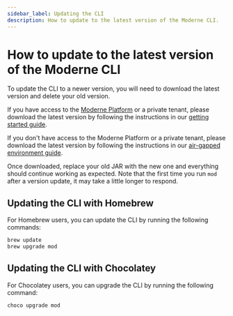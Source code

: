 ```yaml
---
sidebar_label: Updating the CLI
description: How to update to the latest version of the Moderne CLI.
---
```


# How to update to the latest version of the Moderne CLI

To update the CLI to a newer version, you will need to download the latest version and delete your old version.

If you have access to the [Moderne Platform](https://app.moderne.io/) or a private tenant, please download the latest version by following the instructions in our [getting started guide](../getting-started/cli-intro.md#step-1-download-the-cli).

If you don't have access to the Moderne Platform or a private tenant, please download the latest version by following the instructions in our [air-gapped environment guide](../getting-started/dx-cli-install.md#step-1-download-the-moderne-cli-jar).

Once downloaded, replace your old JAR with the new one and everything should continue working as expected. Note that the first time you run `mod` after a version update, it may take a little longer to respond.

## Updating the CLI with Homebrew

For Homebrew users, you can update the CLI by running the following commands:

```bash
brew update
brew upgrade mod
```

## Updating the CLI with Chocolatey

For Chocolatey users, you can upgrade the CLI by running the following command:

```bash
choco upgrade mod
```